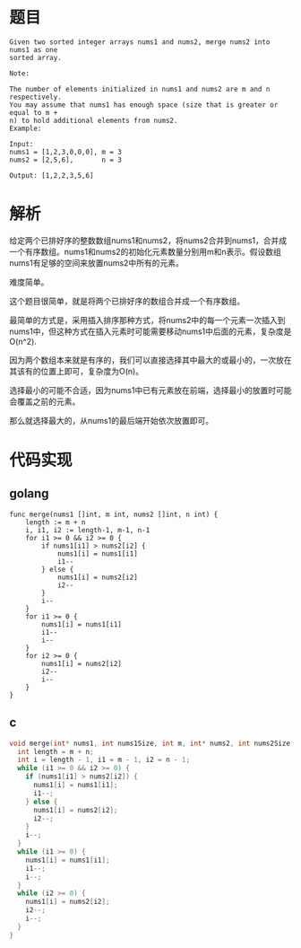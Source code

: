 # 题目
```
Given two sorted integer arrays nums1 and nums2, merge nums2 into nums1 as one
sorted array.

Note:

The number of elements initialized in nums1 and nums2 are m and n respectively.
You may assume that nums1 has enough space (size that is greater or equal to m +
n) to hold additional elements from nums2. 
Example:

Input:
nums1 = [1,2,3,0,0,0], m = 3
nums2 = [2,5,6],       n = 3

Output: [1,2,2,3,5,6]
```

# 解析
给定两个已排好序的整数数组nums1和nums2，将nums2合并到nums1，合并成一个有序数组。nums1和nums2的初始化元素数量分别用m和n表示。假设数组nums1有足够的空间来放置nums2中所有的元素。

难度简单。

这个题目很简单，就是将两个已排好序的数组合并成一个有序数组。

最简单的方式是，采用插入排序那种方式，将nums2中的每一个元素一次插入到nums1中，但这种方式在插入元素时可能需要移动nums1中后面的元素，复杂度是O(n^2).

因为两个数组本来就是有序的，我们可以直接选择其中最大的或最小的，一次放在其该有的位置上即可，复杂度为O(n)。

选择最小的可能不合适，因为nums1中已有元素放在前端，选择最小的放置时可能会覆盖之前的元素。

那么就选择最大的，从nums1的最后端开始依次放置即可。

# 代码实现
## golang
```golang
func merge(nums1 []int, m int, nums2 []int, n int) {
    length := m + n
    i, i1, i2 := length-1, m-1, n-1
    for i1 >= 0 && i2 >= 0 {
        if nums1[i1] > nums2[i2] {
            nums1[i] = nums1[i1]
            i1--
        } else {
            nums1[i] = nums2[i2]
            i2--
        }
        i--
    }
    for i1 >= 0 {
        nums1[i] = nums1[i1]
        i1--
        i--
    }
    for i2 >= 0 {
        nums1[i] = nums2[i2]
        i2--
        i--
    }
}
```

## c
```c++
void merge(int* nums1, int nums1Size, int m, int* nums2, int nums2Size, int n) {
  int length = m + n;
  int i = length - 1, i1 = m - 1, i2 = n - 1;
  while (i1 >= 0 && i2 >= 0) {
    if (nums1[i1] > nums2[i2]) {
      nums1[i] = nums1[i1];
      i1--;
    } else {
      nums1[i] = nums2[i2];
      i2--;
    }
    i--;
  }
  while (i1 >= 0) {
    nums1[i] = nums1[i1];
    i1--;
    i--;
  }
  while (i2 >= 0) {
    nums1[i] = nums2[i2];
    i2--;
    i--;
  }
}
```